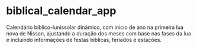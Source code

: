 # biblical_calendar_app
Calendário bíblico-lunissolar dinâmico, com início de ano na primeira lua nova de Nissan, ajustando a duração dos meses com base nas fases da lua e incluindo informações de festas bíblicas, feriados e estações.
